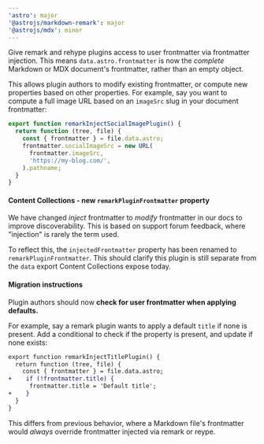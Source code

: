```yaml
---
'astro': major
'@astrojs/markdown-remark': major
'@astrojs/mdx': minor
---
```


Give remark and rehype plugins access to user frontmatter via frontmatter injection. This means `data.astro.frontmatter` is now the _complete_ Markdown or MDX document's frontmatter, rather than an empty object.

This allows plugin authors to modify existing frontmatter, or compute new properties based on other properties. For example, say you want to compute a full image URL based on an `imageSrc` slug in your document frontmatter:

```ts
export function remarkInjectSocialImagePlugin() {
  return function (tree, file) {
    const { frontmatter } = file.data.astro;
    frontmatter.socialImageSrc = new URL(
      frontmatter.imageSrc,
      'https://my-blog.com/',
    ).pathname;
  }
}
```

#### Content Collections - new `remarkPluginFrontmatter` property

We have changed _inject_ frontmatter to _modify_ frontmatter in our docs to improve discoverability. This is based on support forum feedback, where "injection" is rarely the term used.

To reflect this, the `injectedFrontmatter` property has been renamed to `remarkPluginFrontmatter`. This should clarify this plugin is still separate from the `data` export Content Collections expose today.


#### Migration instructions

Plugin authors should now **check for user frontmatter when applying defaults.**

For example, say a remark plugin wants to apply a default `title` if none is present. Add a conditional to check if the property is present, and update if none exists:

```diff
export function remarkInjectTitlePlugin() {
  return function (tree, file) {
    const { frontmatter } = file.data.astro;
+    if (!frontmatter.title) {
      frontmatter.title = 'Default title';
+    }
  }
}
```

This differs from previous behavior, where a Markdown file's frontmatter would _always_ override frontmatter injected via remark or reype.
